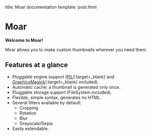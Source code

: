 title: Moar documentation
template: post.html


# Moar

**Welcome to Moar!**

Moar allows you to make custom thumbnails wherever you need them.

## Features at a glance

* Pluggable engine support ([PIL][pil]{:target=_blank} and [GraphicsMagick][gmi]{:target=_blank} included).
* Automatic cache: a thumbnail is generated only once.
* Pluggable storage support (FileSystem included).
* Flexible, simple syntax, generates no HTML.
* Several filters available by default:
    * Cropping
    * Rotation
    * Blur
    * Grayscale/Sepia
* Easily extendable.


[pil]: http://www.pythonware.com/products/pil/
[gmi]: http://www.graphicsmagick.org/
